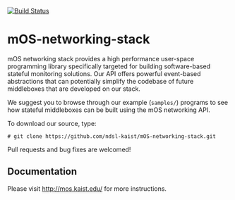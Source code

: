 [![Build Status](https://travis-ci.org/ndsl-kaist/mOS-networking-stack.svg?branch=master)](https://travis-ci.org/ndsl-kaist/mOS-networking-stack)

# mOS-networking-stack

mOS networking stack provides a high performance user-space programming library
specifically targeted for building software-based stateful monitoring solutions.
Our API offers powerful event-based abstractions that can potentially simplify the
codebase of future middleboxes that are developed on our stack.

We suggest you to browse through our example (```samples/```) programs to
see how stateful middleboxes can be built using the mOS networking API.

To download our source, type:

```
# git clone https://github.com/ndsl-kaist/mOS-networking-stack.git
```

Pull requests and bug fixes are welcomed!

## Documentation
Please visit http://mos.kaist.edu/ for more instructions.
